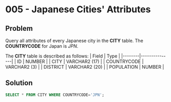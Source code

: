 # 005 - Japanese Cities' Attributes
## Problem

Query all attributes of every Japanese city in the **CITY** table. The **COUNTRYCODE** for Japan is *JPN*.

The **CITY** table is described as follows:
| Field	 | Type          |
|--------|---------------|
| ID	   | NUMBER        |
| CITY	 | VARCHAR2 (17) |
| COUNTRYCODE	 | VARCHAR2 (3)  |
| DISTRICT	 | VARCHAR2 (20)         |
| POPULATION | NUMBER        |

## Solution
```sql
SELECT * FROM CITY WHERE COUNTRYCODE='JPN';
```
